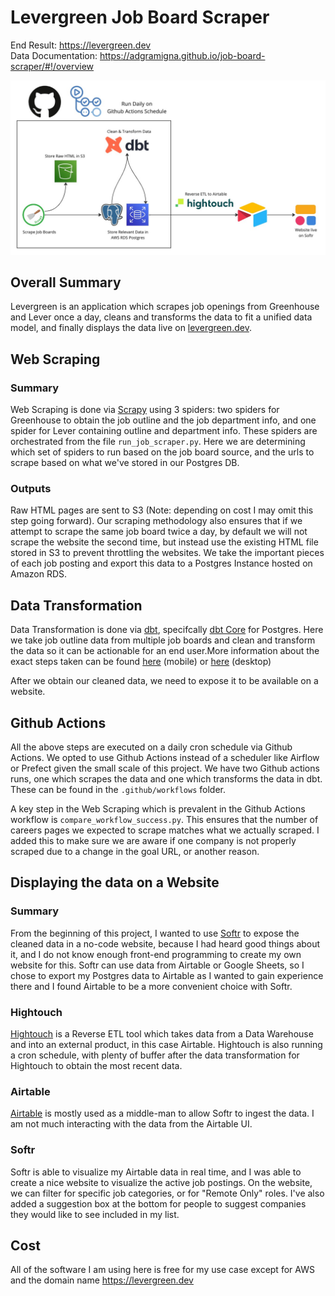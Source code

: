 # Levergreen Job Board Scraper
End Result: https://levergreen.dev  
Data Documentation: https://adgramigna.github.io/job-board-scraper/#!/overview

![Data Flow](/assets/images/data_flow.jpg)

## Overall Summary

Levergreen is an application which scrapes job openings from Greenhouse and Lever once a day, cleans and transforms the data to fit a unified data model, and finally displays the data live on [levergreen.dev](https://levergreen.dev). 

## Web Scraping
### Summary
Web Scraping is done via [Scrapy](https://scrapy.org/) using 3 spiders: two spiders for Greenhouse to obtain the job outline and the job department info, and one spider for Lever containing outline and department info. These spiders are orchestrated from the file `run_job_scraper.py`. Here we are determining which set of spiders to run based on the job board source, and the urls to scrape based on what we've stored in our Postgres DB.

### Outputs
Raw HTML pages are sent to S3 (Note: depending on cost I may omit this step going forward). Our scraping methodology also ensures that if we attempt to scrape the same job board twice a day, by default we will not scrape the website the second time, but instead use the existing HTML file stored in S3 to prevent throttling the websites. We take the important pieces of each job posting and export this data to a Postgres Instance hosted on Amazon RDS.

## Data Transformation
Data Transformation is done via [dbt](https://www.getdbt.com/), specifcally [dbt Core](https://github.com/dbt-labs/dbt-core) for Postgres. Here we take job outline data from multiple job boards and clean and transform the data so it can be actionable for an end user.More information about the exact steps taken can be found [here](https://github.com/adgramigna/job-board-scraper/blob/main/levergreen_dbt/README.md) (mobile) or [here](https://adgramigna.github.io/job-board-scraper/#!/overview) (desktop)

After we obtain our cleaned data, we need to expose it to be available on a website.

## Github Actions
All the above steps are executed on a daily cron schedule via Github Actions. We opted to use Github Actions instead of a scheduler like Airflow or Prefect given the small scale of this project. We have two Github actions runs, one which scrapes the data and one which transforms the data in dbt. These can be found in the `.github/workflows` folder.

A key step in the Web Scraping which is prevalent in the Github Actions workflow is `compare_workflow_success.py`. This ensures that the number of careers pages we expected to scrape matches what we actually scraped. I added this to make sure we are aware if one company is not properly scraped due to a change in the goal URL, or another reason.

## Displaying the data on a Website
### Summary
From the beginning of this project, I wanted to use [Softr](https://www.softr.io/) to expose the cleaned data in a no-code website, because I had heard good things about it, and I do not know enough front-end programming to create my own website for this. Softr can use data from Airtable or Google Sheets, so I chose to export my Postgres data to Airtable as I wanted to gain experience there and I found Airtable to be a more convenient choice with Softr.

### Hightouch
[Hightouch](https://hightouch.com/) is a Reverse ETL tool which takes data from a Data Warehouse and into an external product, in this case Airtable. Hightouch is also running a cron schedule, with plenty of buffer after the data transformation for Hightouch to obtain the most recent data.

### Airtable
[Airtable](https://airtable.com/) is mostly used as a middle-man to allow Softr to ingest the data. I am not much interacting with the data from the Airtable UI.

### Softr
Softr is able to visualize my Airtable data in real time, and I was able to create a nice website to visualize the active job postings. On the website, we can filter for specific job categories, or for "Remote Only" roles. I've also added a suggestion box at the bottom for people to suggest companies they would like to see included in my list.

## Cost
All of the software I am using here is free for my use case except for AWS and the domain name https://levergreen.dev

